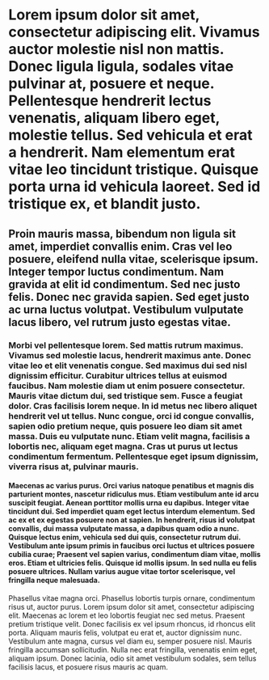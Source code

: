 # Lorem ipsum dolor sit amet, consectetur adipiscing elit. Vivamus auctor molestie nisl non mattis. Donec ligula ligula, sodales vitae pulvinar at, posuere et neque. Pellentesque hendrerit lectus venenatis, aliquam libero eget, molestie tellus. Sed vehicula et erat a hendrerit. Nam elementum erat vitae leo tincidunt tristique. Quisque porta urna id vehicula laoreet. Sed id tristique ex, et blandit justo.

## Proin mauris massa, bibendum non ligula sit amet, imperdiet convallis enim. Cras vel leo posuere, eleifend nulla vitae, scelerisque ipsum. Integer tempor luctus condimentum. Nam gravida at elit id condimentum. Sed nec justo felis. Donec nec gravida sapien. Sed eget justo ac urna luctus volutpat. Vestibulum vulputate lacus libero, vel rutrum justo egestas vitae.

### Morbi vel pellentesque lorem. Sed mattis rutrum maximus. Vivamus sed molestie lacus, hendrerit maximus ante. Donec vitae leo et elit venenatis congue. Sed maximus dui sed nisl dignissim efficitur. Curabitur ultrices tellus at euismod faucibus. Nam molestie diam ut enim posuere consectetur. Mauris vitae dictum dui, sed tristique sem. Fusce a feugiat dolor. Cras facilisis lorem neque. In id metus nec libero aliquet hendrerit vel ut tellus. Nunc congue, orci id congue convallis, sapien odio pretium neque, quis posuere leo diam sit amet massa. Duis eu vulputate nunc. Etiam velit magna, facilisis a lobortis nec, aliquam eget magna. Cras ut purus ut lectus condimentum fermentum. Pellentesque eget ipsum dignissim, viverra risus at, pulvinar mauris.

#### Maecenas ac varius purus. Orci varius natoque penatibus et magnis dis parturient montes, nascetur ridiculus mus. Etiam vestibulum ante id arcu suscipit feugiat. Aenean porttitor mollis urna eu dapibus. Integer vitae tincidunt dui. Sed imperdiet quam eget lectus interdum elementum. Sed ac ex et ex egestas posuere non at sapien. In hendrerit, risus id volutpat convallis, dui massa vulputate massa, a dapibus quam odio a nunc. Quisque lectus enim, vehicula sed dui quis, consectetur rutrum dui. Vestibulum ante ipsum primis in faucibus orci luctus et ultrices posuere cubilia curae; Praesent vel sapien varius, condimentum diam vitae, mollis eros. Etiam et ultricies felis. Quisque id mollis ipsum. In sed nulla eu felis posuere ultrices. Nullam varius augue vitae tortor scelerisque, vel fringilla neque malesuada.

Phasellus vitae magna orci. Phasellus lobortis turpis ornare, condimentum risus ut, auctor purus. Lorem ipsum dolor sit amet, consectetur adipiscing elit. Maecenas ac lorem et leo lobortis feugiat nec sed metus. Praesent pretium tristique velit. Donec facilisis ex vel ipsum rhoncus, id rhoncus elit porta. Aliquam mauris felis, volutpat eu erat et, auctor dignissim nunc. Vestibulum ante magna, cursus vel diam eu, semper posuere nisl. Mauris fringilla accumsan sollicitudin. Nulla nec erat fringilla, venenatis enim eget, aliquam ipsum. Donec lacinia, odio sit amet vestibulum sodales, sem tellus facilisis lacus, et posuere risus mauris ac quam.

